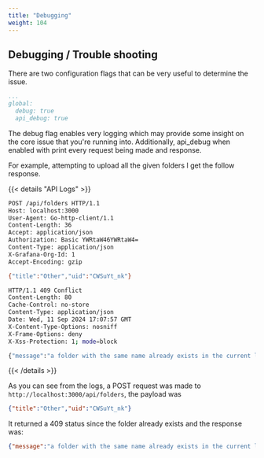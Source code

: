 ```yaml
---
title: "Debugging"
weight: 104
---
```

## Debugging / Trouble shooting

There are two configuration flags that can be very useful to determine the issue.

```yaml
...
global:
  debug: true
  api_debug: true
```

The debug flag enables very logging which may provide some insight on the core issue that you're running into.  Additionally, api_debug
when enabled with print every request being made and response.

For example, attempting to upload all the given folders I get the follow response.

{{< details "API Logs" >}}
```sh
POST /api/folders HTTP/1.1
Host: localhost:3000
User-Agent: Go-http-client/1.1
Content-Length: 36
Accept: application/json
Authorization: Basic YWRtaW46YWRtaW4=
Content-Type: application/json
X-Grafana-Org-Id: 1
Accept-Encoding: gzip

{"title":"Other","uid":"CWSuYt_nk"}

HTTP/1.1 409 Conflict
Content-Length: 80
Cache-Control: no-store
Content-Type: application/json
Date: Wed, 11 Sep 2024 17:07:57 GMT
X-Content-Type-Options: nosniff
X-Frame-Options: deny
X-Xss-Protection: 1; mode=block

{"message":"a folder with the same name already exists in the current location"}
```

{{< /details >}}

As you can see from the logs, a POST request was made to `http://localhost:3000/api/folders`, the payload was
```json
{"title":"Other","uid":"CWSuYt_nk"}
```

It returned a 409 status since the folder already exists and the response was:
```json
{"message":"a folder with the same name already exists in the current location"}
```

